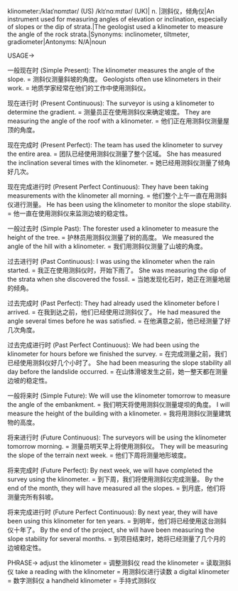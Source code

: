 klinometer:/klaɪˈnɒmɪtər/ (US) /klɪˈnɑːmɪtər/ (UK)| n. |测斜仪，倾角仪|An instrument used for measuring angles of elevation or inclination, especially of slopes or the dip of strata.|The geologist used a klinometer to measure the angle of the rock strata.|Synonyms: inclinometer, tiltmeter, gradiometer|Antonyms: N/A|noun

USAGE->

一般现在时 (Simple Present):
The klinometer measures the angle of the slope. = 测斜仪测量斜坡的角度。
Geologists often use klinometers in their work. = 地质学家经常在他们的工作中使用测斜仪。

现在进行时 (Present Continuous):
The surveyor is using a klinometer to determine the gradient. = 测量员正在使用测斜仪来确定坡度。
They are measuring the angle of the roof with a klinometer. = 他们正在用测斜仪测量屋顶的角度。

现在完成时 (Present Perfect):
The team has used the klinometer to survey the entire area. = 团队已经使用测斜仪测量了整个区域。
She has measured the inclination several times with the klinometer. = 她已经用测斜仪测量了倾角好几次。

现在完成进行时 (Present Perfect Continuous):
They have been taking measurements with the klinometer all morning. = 他们整个上午一直在用测斜仪进行测量。
He has been using the klinometer to monitor the slope stability. = 他一直在使用测斜仪来监测边坡的稳定性。

一般过去时 (Simple Past):
The forester used a klinometer to measure the height of the tree. = 护林员用测斜仪测量了树的高度。
We measured the angle of the hill with a klinometer. = 我们用测斜仪测量了山坡的角度。

过去进行时 (Past Continuous):
I was using the klinometer when the rain started. = 我正在使用测斜仪时，开始下雨了。
She was measuring the dip of the strata when she discovered the fossil. = 当她发现化石时，她正在测量地层的倾角。

过去完成时 (Past Perfect):
They had already used the klinometer before I arrived. = 在我到达之前，他们已经使用过测斜仪了。
He had measured the angle several times before he was satisfied. = 在他满意之前，他已经测量了好几次角度。

过去完成进行时 (Past Perfect Continuous):
We had been using the klinometer for hours before we finished the survey. = 在完成测量之前，我们已经使用测斜仪好几个小时了。
She had been measuring the slope stability all day before the landslide occurred. = 在山体滑坡发生之前，她一整天都在测量边坡的稳定性。

一般将来时 (Simple Future):
We will use the klinometer tomorrow to measure the angle of the embankment. = 我们明天将使用测斜仪测量堤坝的角度。
I will measure the height of the building with a klinometer. = 我将用测斜仪测量建筑物的高度。


将来进行时 (Future Continuous):
The surveyors will be using the klinometer tomorrow morning. = 测量员明天早上将使用测斜仪。
They will be measuring the slope of the terrain next week.  = 他们下周将测量地形坡度。

将来完成时 (Future Perfect):
By next week, we will have completed the survey using the klinometer. = 到下周，我们将使用测斜仪完成测量。
By the end of the month, they will have measured all the slopes. = 到月底，他们将测量完所有斜坡。

将来完成进行时 (Future Perfect Continuous):
By next year, they will have been using this klinometer for ten years. = 到明年，他们将已经使用这台测斜仪十年了。
By the end of the project, she will have been measuring the slope stability for several months. = 到项目结束时，她将已经测量了几个月的边坡稳定性。

PHRASE->
adjust the klinometer = 调整测斜仪
read the klinometer = 读取测斜仪
take a reading with the klinometer = 用测斜仪进行读数
a digital klinometer = 数字测斜仪
a handheld klinometer = 手持式测斜仪
